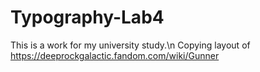 # Typography-Lab4
This is a work for my university study.\n
Copying layout of https://deeprockgalactic.fandom.com/wiki/Gunner
